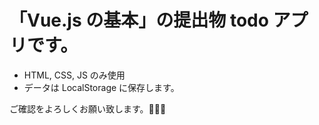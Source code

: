 # 「Vue.js の基本」の提出物 todo アプリです。

- HTML, CSS, JS のみ使用
- データは LocalStorage に保存します。

ご確認をよろしくお願い致します。🙇🏻‍♂️
